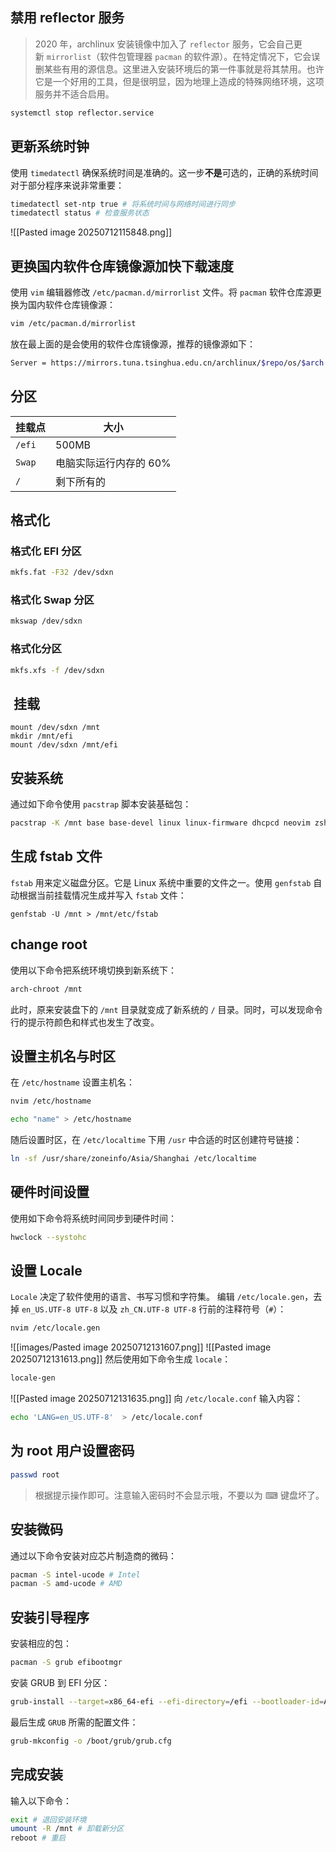## 禁用 reflector 服务
> 2020 年，archlinux 安装镜像中加入了 `reflector` 服务，它会自己更新 `mirrorlist`（软件包管理器 `pacman` 的软件源）。在特定情况下，它会误删某些有用的源信息。这里进入安装环境后的第一件事就是将其禁用。也许它是一个好用的工具，但是很明显，因为地理上造成的特殊网络环境，这项服务并不适合启用。

```bash
systemctl stop reflector.service
```
## 更新系统时钟
使用 `timedatectl` 确保系统时间是准确的。这一步**不是**可选的，正确的系统时间对于部分程序来说非常重要：
```bash
timedatectl set-ntp true # 将系统时间与网络时间进行同步
timedatectl status # 检查服务状态
```
![[Pasted image 20250712115848.png]]
## 更换国内软件仓库镜像源加快下载速度
使用 `vim` 编辑器修改 `/etc/pacman.d/mirrorlist` 文件。将 `pacman` 软件仓库源更换为国内软件仓库镜像源：
```bash
vim /etc/pacman.d/mirrorlist
```
放在最上面的是会使用的软件仓库镜像源，推荐的镜像源如下：
```bash
Server = https://mirrors.tuna.tsinghua.edu.cn/archlinux/$repo/os/$arch # 清华大学开源软件镜像站 
```
## 分区

| 挂载点    | 大小            |
| ------ | ------------- |
| `/efi` | 500MB         |
| `Swap` | 电脑实际运行内存的 60% |
| `/`    | 剩下所有的         |
## 格式化
### 格式化 EFI 分区
```bash
mkfs.fat -F32 /dev/sdxn
```
### 格式化 Swap 分区
```bash
mkswap /dev/sdxn
```
### 格式化分区
```bash
mkfs.xfs -f /dev/sdxn
```
##  挂载
```
mount /dev/sdxn /mnt
mkdir /mnt/efi
mount /dev/sdxn /mnt/efi
```
## 安装系统
通过如下命令使用 `pacstrap` 脚本安装基础包：
```bash
pacstrap -K /mnt base base-devel linux linux-firmware dhcpcd neovim zsh
```
## 生成 fstab 文件
`fstab` 用来定义磁盘分区。它是 Linux 系统中重要的文件之一。使用 `genfstab` 自动根据当前挂载情况生成并写入 `fstab` 文件：
```
genfstab -U /mnt > /mnt/etc/fstab
```
## change root
使用以下命令把系统环境切换到新系统下：
```bash
arch-chroot /mnt
```
此时，原来安装盘下的 `/mnt` 目录就变成了新系统的 `/` 目录。同时，可以发现命令行的提示符颜色和样式也发生了改变。

## 设置主机名与时区
在 `/etc/hostname` 设置主机名：
```bash
nvim /etc/hostname

echo "name" > /etc/hostname
```
随后设置时区，在 `/etc/localtime` 下用 `/usr` 中合适的时区创建符号链接：
```bash
ln -sf /usr/share/zoneinfo/Asia/Shanghai /etc/localtime
```
## 硬件时间设置
使用如下命令将系统时间同步到硬件时间：
```bash
hwclock --systohc
```
## 设置 Locale
`Locale` 决定了软件使用的语言、书写习惯和字符集。
编辑 `/etc/locale.gen`，去掉 `en_US.UTF-8 UTF-8` 以及 `zh_CN.UTF-8 UTF-8` 行前的注释符号（`#`）：
```bash
nvim /etc/locale.gen
```
![[images/Pasted image 20250712131607.png]]
![[Pasted image 20250712131613.png]]
然后使用如下命令生成 `locale`：
```bash
locale-gen
```
![[Pasted image 20250712131635.png]]
向 `/etc/locale.conf` 输入内容：
```bash
echo 'LANG=en_US.UTF-8'  > /etc/locale.conf
```
## 为 root 用户设置密码
```bash
passwd root
```
> 根据提示操作即可。注意输入密码时不会显示哦，不要以为 ⌨ 键盘坏了。

## 安装微码
通过以下命令安装对应芯片制造商的微码：
```bash
pacman -S intel-ucode # Intel
pacman -S amd-ucode # AMD
```
## 安装引导程序
安装相应的包：
```bash
pacman -S grub efibootmgr
```
安装 GRUB 到 EFI 分区：
```bash
grub-install --target=x86_64-efi --efi-directory=/efi --bootloader-id=ARCH
```
最后生成 `GRUB` 所需的配置文件：
```bash
grub-mkconfig -o /boot/grub/grub.cfg
```
## 完成安装
输入以下命令：
```bash
exit # 退回安装环境
umount -R /mnt # 卸载新分区
reboot # 重启
```